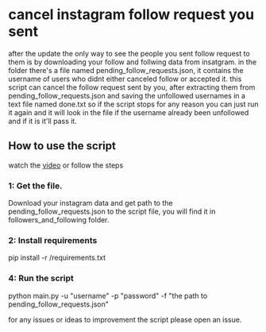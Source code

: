 # cancel instagram follow request you sent
after the update the only way to see the people you sent follow request to them is by downloading your follow and follwing data from insatgram.
in the folder there's a file named pending_follow_requests.json, it contains the username of users who didnt either canceled follow or accepted it.
this script can cancel the follow request sent by you, after extracting them from pending_follow_requests.json and saving the unfollowed usernames in a text file named done.txt so if the script stops for any reason you can just run it again and it will look in the file if the username already been unfollowed and if it is it'll pass it.

## How to use the script
watch the [video](https://youtu.be/Kg_D-GSRqgU) or follow the steps

### 1: Get the file.
Download your instagram data and get path to the pending_follow_requests.json to the script file, you will find it in followers_and_following folder.

### 2: Install requirements
pip install -r /requirements.txt

### 4: Run the script
python main.py -u "username" -p "password" -f "the path to pending_follow_requests.json" 


for any issues or ideas to improvement the script please open an issue.